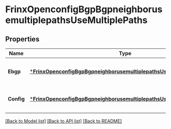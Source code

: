 # FrinxOpenconfigBgpBgpneighborusemultiplepathsUseMultiplePaths

## Properties
Name | Type | Description | Notes
------------ | ------------- | ------------- | -------------
**Ebgp** | [***FrinxOpenconfigBgpBgpneighborusemultiplepathsUsemultiplepathsEbgp**](frinx.openconfig.bgp.bgpneighborusemultiplepaths.usemultiplepaths.Ebgp.md) | Optional[Multipath configuration for eBGP] REF:Optional.empty | [optional] [default to null]
**Config** | [***FrinxOpenconfigBgpBgpneighborusemultiplepathsUsemultiplepathsConfig**](frinx.openconfig.bgp.bgpneighborusemultiplepaths.usemultiplepaths.Config.md) | Optional[Configuration parameters relating to multipath] REF:Optional.empty | [optional] [default to null]

[[Back to Model list]](../README.md#documentation-for-models) [[Back to API list]](../README.md#documentation-for-api-endpoints) [[Back to README]](../README.md)


